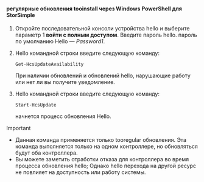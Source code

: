 <!--author=SharS last changed: 11/18/16-->

#### <a name="tooinstall-regular-updates-via-windows-powershell-for-storsimple"></a>регулярные обновления tooinstall через Windows PowerShell для StorSimple
1. Откройте последовательной консоли устройства hello и выберите параметр 1 **войти с полным доступом**. Введите пароль hello. пароль по умолчанию Hello — *Password1*. 
2. Hello командной строки введите следующую команду:
   
     `Get-HcsUpdateAvailability`
   
    При наличии обновлений и обновлений hello, нарушающие работу или нет ли вы получите уведомление.
3. Hello командной строки введите следующую команду:
   
     `Start-HcsUpdate`
   
    начнется процесс обновления Hello.

> [!IMPORTANT]
> * Данная команда применяется только tooregular обновления. Эта команда выполняется только на одном контроллере, но обновляться будут оба контроллера. 
> * Вы можете заметить отработки отказа для контроллера во время процесса обновления hello; Однако hello перехода на другой ресурс не повлияет на доступность или работу системы.
> 
> 

